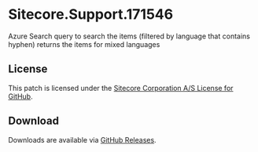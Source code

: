 # Sitecore.Support.171546
Azure Search query to search the items (filtered by language that contains hyphen) returns the items for mixed languages

## License  
This patch is licensed under the [Sitecore Corporation A/S License for GitHub](https://github.com/sitecoresupport/Sitecore.Support.171546/blob/master/LICENSE).  

## Download  
Downloads are available via [GitHub Releases](https://github.com/sitecoresupport/Sitecore.Support.171546/releases).  
